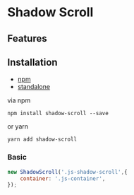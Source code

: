# Shadow Scroll


## Features

## Installation
- [npm](https://www.npmjs.com/package/shadow-scroll)
- [standalone](https://raw.githubusercontent.com/appleple/shadow-scroll/master/js/shadow-scroll.js)

via npm
```shell
npm install shadow-scroll --save
```

or yarn

```shell
yarn add shadow-scroll
```

### Basic

```js
new ShadowScroll('.js-shadow-scroll',{
	container: '.js-container',
});
```